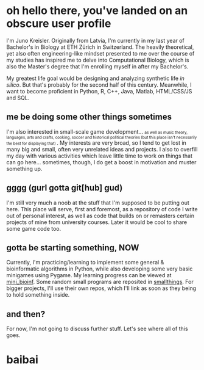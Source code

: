 # oh hello there, you've landed on an obscure user profile

I'm Juno Kreisler. Originally from Latvia, I'm currently in my last year of Bachelor's in Biology at ETH Zürich in Switzerland.
The heavily theoretical, yet also often engineering-like mindset presented to me over the course of my studies 
has inspired me to delve into Computational Biology, which is also the Master's degree that I'm enrolling myself in after my Bachelor's. 

My greatest life goal would be designing and analyzing synthetic life *in silico*. But that's probably for the second half of this century.
Meanwhile, I want to become proficient in Python, R, C++, Java, Matlab, HTML/CSS/JS and SQL.

## me be doing some other things sometimes

I'm also interested in small-scale game development... 
<font size=0.1337>
as well as music theory, languages, arts and crafts, cooking, soccer and historical political theories 
(but this place isn't necessarily the best for displaying that)
</font>. My interests are very broad, so I tend to get lost in many big and small, 
often very unrelated ideas and projects. I also to overfill my day with various activities which leave little time to work on things 
that can go here... sometimes, though, I do get a boost in motivation and muster something up. 

## gggg (gurl gotta git[hub] gud)

I'm still very much a noob at the stuff that I'm supposed to be putting out here. This place will serve, first and foremost, 
as a repository of code I write out of personal interest, as well as code that builds on or remasters certain projects of mine 
from university courses. Later it would be cool to share some game code too.

## gotta be starting something, NOW

Currently, I'm practicing/learning to implement some general & bioinformatic algorithms in Python,
while also developing some very basic minigames using Pygame. 
My learning progress can be viewed at [mini_bioinf](https://github.com/junokreisler/mini_bioinf).
Some random small programs are reposited in [smallthings](https://github.com/junokreisler/smallthings).
For bigger projects, I'll use their own repos, which I'll link as soon as they being to hold something inside.

## and then?

For now, I'm not going to discuss further stuff.
Let's see where all of this goes.

# baibai

<!---
junokreisler/junokreisler is a ✨ special ✨ repository because its `README.md` (this file) appears on your GitHub profile.
You can click the Preview link to take a look at your changes.
--->
